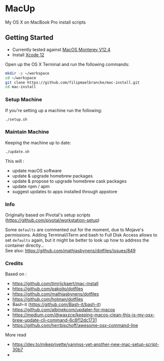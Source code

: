 # MacUp

My OS X on MacBook Pro install scripts

## Getting Started

- Currently tested against [MacOS Monterey V12.4](https://www.apple.com)
- Install [Xcode 12](https://itunes.apple.com/us/app/xcode/id497799835?mt=12)


Open up the OS X Terminal and run the following commands:

```sh
mkdir -p ~/workspace
cd ~/workspace
git clone https://github.com/filipmaelbrancke/mac-install.git
cd mac-install
```

### Setup Machine

If you're setting up a machine run the following:

```sh
./setup.sh
```

### Maintain Machine

Keeping the machine up to date:

```sh
./update.sh
```

This will :  

- update macOS software
- update & upgrade homebrew packages
- update & propose to upgrade homebrew cask packages
- update npm / apm
- suggest updates to apps installed through appstore

### Info

Originally based on Pivotal's setup scripts (https://github.com/pivotal/workstation-setup)  

Some `defaults` are commented out for the moment, due to Mojave's permissions. Adding Terminal/iTerm and bash to Full Disk Access allows to set `defaults` again, but it might be better to look up how to address the container directly...    
See also: https://github.com/mathiasbynens/dotfiles/issues/849

### Credits

Based on :  

- https://github.com/timrijckaert/mac-install
- https://github.com/pakoito/dotfiles
- https://github.com/mathiasbynens/dotfiles
- https://github.com/holman/dotfiles
- Bash-it (https://github.com/Bash-it/bash-it)
- https://github.com/albinekcom/updater-for-macos
- https://medium.com/@waxzce/keeping-macos-clean-this-is-my-osx-brew-update-cli-command-6c8f12dc1731
- https://github.com/herrbischoff/awesome-osx-command-line

More read
- https://dev.to/mikeprivette/yanmss-yet-another-new-mac-setup-script-30b7
- 
